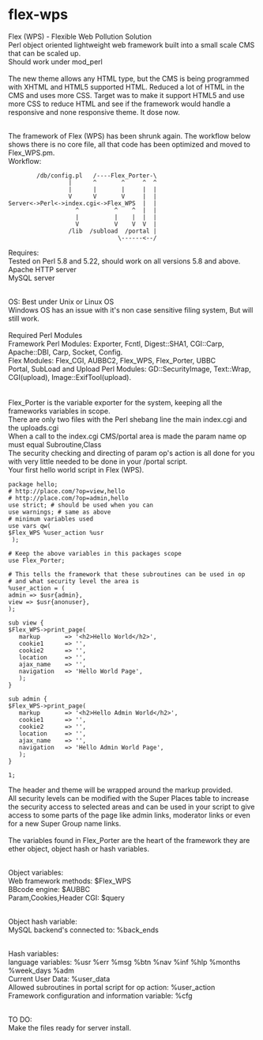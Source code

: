 # flex-wps<br />

Flex (WPS) - Flexible Web Pollution Solution<br />
Perl object oriented lightweight web framework built into a small scale CMS that can be scaled up.<br />
Should work under mod_perl<br /><br />
The new theme allows any HTML type, but the CMS is being programmed with XHTML and HTML5 supported HTML. Reduced a lot of HTML in the CMS and uses more CSS. Target was to make it support HTML5 and use more CSS to reduce HTML and see if the framework would handle a responsive and none responsive theme. It dose now.<br /><br />

The framework of Flex (WPS) has been shrunk again. The workflow below shows there is no core file, all that code has been optimized and moved to Flex_WPS.pm.<br />
Workflow:



            /db/config.pl   /----Flex_Porter-\
                     |      ^       ^     ^  ^
                     |      |       |     |  |
                     V      V       V     |  |
    Server<->Perl<->index.cgi<->Flex_WPS  |  |
                       ^          ^    ^  |  |
                       |          |    |  |  |
                       V          V    V  V  |
                     /lib  /subload  /portal |
                                   \------<--/

Requires:<br /> 
Tested on Perl 5.8 and 5.22, should work on all versions 5.8 and above.<br />
Apache HTTP server<br />
MySQL server<br /><br />

OS: Best under Unix or Linux OS<br />
Windows OS has an issue with it's non case sensitive filing system, But will still work.<br /><br />
Required Perl Modules<br />
Framework Perl Modules: Exporter, Fcntl, Digest::SHA1, CGI::Carp, Apache::DBI, Carp, Socket, Config.<br />
Flex Modules: Flex_CGI, AUBBC2, Flex_WPS, Flex_Porter, UBBC<br />
Portal, SubLoad and Upload Perl Modules: GD::SecurityImage, Text::Wrap, CGI(upload), Image::ExifTool(upload).<br /><br />   
Flex_Porter is the variable exporter for the system, keeping all the frameworks variables in scope.<br />
There are only two files with the Perl shebang line the main index.cgi and the uploads.cgi<br />
When a call to the index.cgi CMS/portal area is made the param name op must equal Subroutine,Class<br />
The security checking and directing of param op's action is all done for you with very little needed to be done in your /portal script.<br />
Your first hello world script in Flex (WPS).<br />


    package hello;
    # http://place.com/?op=view,hello
    # http://place.com/?op=admin,hello
    use strict; # should be used when you can
    use warnings; # same as above
    # minimum variables used
    use vars qw(
    $Flex_WPS %user_action %usr
     );
    
    # Keep the above variables in this packages scope
    use Flex_Porter;
    
    # This tells the framework that these subroutines can be used in op
    # and what security level the area is
    %user_action = (
    admin => $usr{admin},
    view => $usr{anonuser},
    );
    
    sub view {
    $Flex_WPS->print_page(
       markup       => '<h2>Hello World</h2>',
       cookie1      => '',
       cookie2      => '',
       location     => '',
       ajax_name    => '',
       navigation   => 'Hello World Page',
       );
    }
    
    sub admin {
    $Flex_WPS->print_page(
       markup       => '<h2>Hello Admin World</h2>',
       cookie1      => '',
       cookie2      => '',
       location     => '',
       ajax_name    => '',
       navigation   => 'Hello Admin World Page',
       );
    }
    
    1; 

The header and theme will be wrapped around the markup provided.<br />
All security levels can be modified with the Super Places table to increase the security access to selected areas and can be used in your script to give access to some parts of the page like admin links, moderator links or even for a new Super Group name links.<br /><br />
The variables found in Flex_Porter are the heart of the framework they are ether object, object hash or hash variables.<br /><br />

Object variables:<br />
Web framework methods: $Flex_WPS<br /> 
BBcode engine: $AUBBC <br />
Param,Cookies,Header CGI: $query<br /><br />

Object hash variable:<br />
MySQL backend's connected to: %back_ends<br /><br />

Hash variables:<br />
language variables: %usr %err %msg %btn %nav %inf %hlp %months %week_days %adm<br />
Current User Data: %user_data<br /> 
Allowed subroutines in portal script for op action: %user_action<br /> 
Framework configuration and information variable: %cfg<br /><br /> 

TO DO:<br />
Make the files ready for server install.<br />
